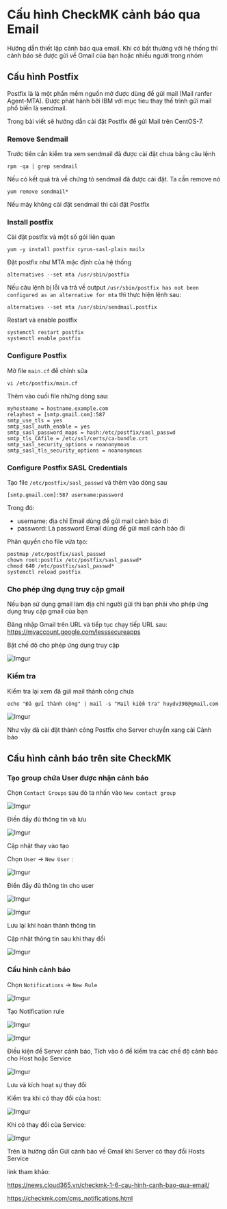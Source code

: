 # Cấu hình CheckMK cảnh báo qua Email

Hướng dẫn thiết lập cảnh báo qua email. Khi có bất thường với hệ thống thì cảnh báo sẽ được gửi về Gmail của bạn hoặc nhiều người trong nhóm

## Cấu hình Postfix

Postfix là là một phần mềm nguồn mở được dùng để gửi mail (Mail ranfer Agent-MTA). Được phát hành bởi IBM với mục tieu thay thế trình gửi mail phổ biến là sendmail. 

Trong bài viết sẽ hướng dẫn cài đặt Postfix để gửi Mail trên CentOS-7.

### Remove Sendmail
Trước tiên cần kiểm tra xem sendmail đã được cài đặt chưa bằng câu lệnh

`rpm -qa | grep sendmail`

Nếu có kết quả trả về chứng tỏ sendmail đã được cài đặt. Ta cần remove nó

`yum remove sendmail*`

Nếu máy không cài đặt sendmail thì cài đặt Postfix

### Install postfix
Cài đặt postfix và một số gói liên quan

`yum -y install postfix cyrus-sasl-plain mailx`

Đặt postfix như MTA mặc định của hệ thống

`alternatives --set mta /usr/sbin/postfix`

Nếu câu lệnh bị lỗi và trả về output `/usr/sbin/postfix has not been configured as an alternative for mta` thì thực hiện lệnh sau:

`alternatives --set mta /usr/sbin/sendmail.postfix`

Restart và enable postfix

```
systemctl restart postfix
systemctl enable postfix
```

### Configure Postfix
Mở file `main.cf` để chỉnh sửa

`vi /etc/postfix/main.cf`

Thêm vào cuối file những dòng sau:

```
myhostname = hostname.example.com
relayhost = [smtp.gmail.com]:587
smtp_use_tls = yes
smtp_sasl_auth_enable = yes
smtp_sasl_password_maps = hash:/etc/postfix/sasl_passwd
smtp_tls_CAfile = /etc/ssl/certs/ca-bundle.crt
smtp_sasl_security_options = noanonymous
smtp_sasl_tls_security_options = noanonymous
```

### Configure Postfix SASL Credentials
Tạo file `/etc/postfix/sasl_passwd` và thêm vào dòng sau

`[smtp.gmail.com]:587 username:password`

Trong đó:
* username: địa chỉ Email dùng để gửi mail cảnh báo đi
* password: Là password Email dùng để gửi mail cảnh báo đi

Phân quyền cho file vừa tạo:

```
postmap /etc/postfix/sasl_passwd
chown root:postfix /etc/postfix/sasl_passwd*
chmod 640 /etc/postfix/sasl_passwd*
systemctl reload postfix
```

### Cho phép ứng dụng truy cập gmail
Nếu bạn sử dụng gmail làm địa chỉ người gửi thì bạn phải vho phép ứng dụng truy cập gmail của bạn

Đăng nhập Gmail trên URL và tiếp tục chạy tiếp URL sau: https://myaccount.google.com/lesssecureapps

Bật chế độ cho phép ứng dụng truy cập

![Imgur](https://i.imgur.com/o1Phrb4.png)

### Kiểm tra

Kiểm tra lại xem đã gửi mail thành công chưa

`echo "Đã gửi thành công" | mail -s "Mail kiểm tra" huydv398@gmail.com`

![Imgur](https://i.imgur.com/WjXsu8w.png)

Như vậy đã cài đặt thành công Postfix cho Server chuyển xang cài Cảnh báo

## Cấu hình cảnh báo trên site CheckMK
### Tạo group chứa User được nhận cảnh báo
Chọn `Contact Groups` sau đó ta nhấn vào `New contact group`

![Imgur](https://i.imgur.com/OILJGDy.png)

Điền đầy đủ thông tin và lưu

![Imgur](https://i.imgur.com/r3NsXPv.png)

Cập nhật thay vào tạo

Chọn `User` -> `New User` :

![Imgur](https://i.imgur.com/jl00pAk.png)

Điền đầy đủ thông tin cho user

![Imgur](https://i.imgur.com/ab9r4H1.png)

![Imgur](https://i.imgur.com/wlNT7w3.png)

Lưu lại khi hoàn thành thông tin

Cập nhật thông tin sau khi thay đổi

![Imgur](https://i.imgur.com/RJxeABt.png)

### Cấu hình cảnh báo

Chọn `Notifications` -> `New Rule`

![Imgur](https://i.imgur.com/vCtowed.png)

Tạo Notification rule

![Imgur](https://i.imgur.com/q6QJIGO.png)

![Imgur](https://i.imgur.com/bULMop7.png)

Điều kiện để Server cảnh báo, Tích vào ô để kiểm tra các chế độ cảnh báo cho Host hoặc Service 

![Imgur](https://i.imgur.com/uDskUwY.png)

Lưu và kích hoạt sự thay đổi

Kiểm tra khi có thay đổi của host:

![Imgur](https://i.imgur.com/GW0Y4sS.png)

Khi có thay đổi của Service:

![Imgur](https://i.imgur.com/LDogkNB.png)

Trên là hướng dẫn Gửi cảnh báo về Gmail khi Server có thay đổi Hosts Service

link tham khảo:

https://news.cloud365.vn/checkmk-1-6-cau-hinh-canh-bao-qua-email/

https://checkmk.com/cms_notifications.html